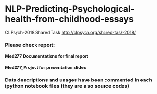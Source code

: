 # NLP-Predicting-Psychological-health-from-childhood-essays
CLPsych-2018 Shared Task http://clpsych.org/shared-task-2018/

### Please check report:
#### Med277 Documentations for final report
#### Med277_Project for presentation slides
### Data descriptions and usages have been commented in each ipython notebook files (they are also source codes)
